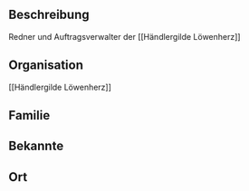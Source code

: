 ## Beschreibung
Redner und Auftragsverwalter der [[Händlergilde Löwenherz]]

## Organisation
[[Händlergilde Löwenherz]]

## Familie


## Bekannte


## Ort
